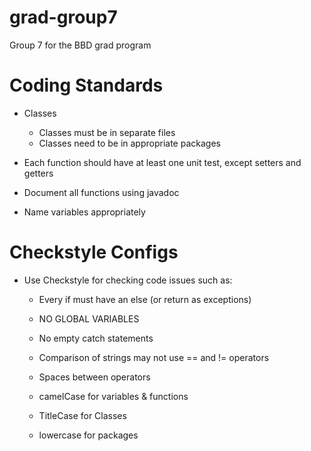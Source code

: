 # grad-group7
Group 7 for the BBD grad program

# Coding Standards

- Classes
    - Classes must be in separate files
    - Classes need to be in appropriate packages

- Each function should have at least one unit test, except setters and getters
- Document all functions using javadoc
- Name variables appropriately

# Checkstyle Configs
- Use Checkstyle for checking code issues such as:
    - Every if must have an else (or return as exceptions)
    - NO GLOBAL VARIABLES
    - No empty catch statements
    - Comparison of strings may not use == and != operators
    
    - Spaces between operators
    - camelCase for variables & functions
    - TitleCase for Classes
    - lowercase for packages 


